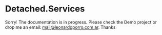 # Detached.Services

Sorry!
The documentation is in progress. Please check the Demo project or drop me an email: mail@leonardoporro.com.ar.
Thanks